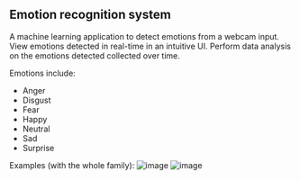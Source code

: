 ## Emotion recognition system
A machine learning application to detect emotions from a webcam input. View emotions detected in real-time in an intuitive UI. Perform data analysis on the emotions detected collected over time.

Emotions include:
- Anger
- Disgust
- Fear
- Happy
- Neutral
- Sad
- Surprise

Examples (with the whole family):
![image](https://github.com/user-attachments/assets/6a7f32c1-3e16-4187-b199-6c01dd952a29)
![image](https://github.com/user-attachments/assets/d50aad4f-93d5-4955-aa29-2f4d0451d094)

